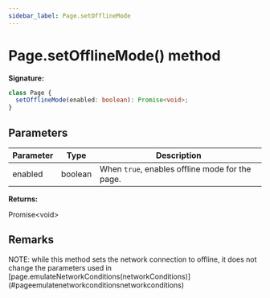```yaml
---
sidebar_label: Page.setOfflineMode
---
```


# Page.setOfflineMode() method

**Signature:**

```typescript
class Page {
  setOfflineMode(enabled: boolean): Promise<void>;
}
```

## Parameters

| Parameter | Type    | Description                                                |
| --------- | ------- | ---------------------------------------------------------- |
| enabled   | boolean | When <code>true</code>, enables offline mode for the page. |

**Returns:**

Promise&lt;void&gt;

## Remarks

NOTE: while this method sets the network connection to offline, it does not change the parameters used in \[page.emulateNetworkConditions(networkConditions)\] (\#pageemulatenetworkconditionsnetworkconditions)
